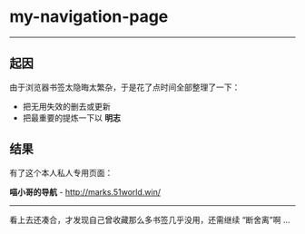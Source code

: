 # my-navigation-page

---

## 起因

由于浏览器书签太隐晦太繁杂，于是花了点时间全部整理了一下：

- 把无用失效的删去或更新
- 把最重要的提炼一下以 **明志**


## 结果

有了这个本人私人专用页面：

**喵小哥的导航** - http://marks.51world.win/

---

看上去还凑合，才发现自己曾收藏那么多书签几乎没用，还需继续 “断舍离”啊 ...
